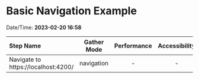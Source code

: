 # Basic Navigation Example

Date/Time: **2023-02-20 16:58**

| Step Name                           | Gather Mode | Performance | Accessibility | Best Practices | Seo | Pwa |
| :---------------------------------- | :---------: | :---------: | :-----------: | :------------: | :-: | :-: |
| Navigate to https://localhost:4200/ | navigation  |      -      |       -       |       -        |  -  |  -  |